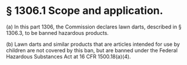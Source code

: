 # § 1306.1   Scope and application.

(a) In this part 1306, the Commission declares lawn darts, described in § 1306.3, to be banned hazardous products.


(b) Lawn darts and similar products that are articles intended for use by children are not covered by this ban, but are banned under the Federal Hazardous Substances Act at 16 CFR 1500.18(a)(4).




